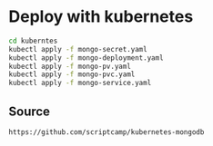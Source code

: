 # Deploy with kubernetes
``` bash
cd kuberntes
kubectl apply -f mongo-secret.yaml
kubectl apply -f mongo-deployment.yaml
kubectl apply -f mongo-pv.yaml
kubectl apply -f mongo-pvc.yaml
kubectl apply -f mongo-service.yaml 
```
## Source
```
https://github.com/scriptcamp/kubernetes-mongodb
```